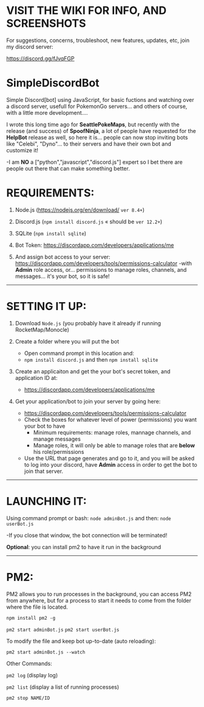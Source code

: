 # VISIT THE WIKI FOR INFO, AND SCREENSHOTS

For suggestions, concerns, troubleshoot, new features, updates, etc, join my discord server: 

https://discord.gg/fJvqFGP


# SimpleDiscordBot

Simple Discord[bot] using JavaScript, for basic fuctions and watching over a discord server, usefull for PokemonGo servers... and others of course, with a little more development....

I wrote this long time ago for **SeattlePokeMaps**, but recently with the release (and success) of **SpoofNinja**, a lot of people have requested for the **HelpBot** release as well, so here it is... people can now stop inviting bots like "Celebi", "Dyno"... to their servers and have their own bot and customize it!

-I am **NO** a ["python","javascript","discord.js"] expert so I bet there are people out there that can make something better.

# REQUIREMENTS:

1) Node.js (https://nodejs.org/en/download/ `ver 8.4+`)

2) Discord.js (`npm install discord.js` « should be `ver 12.2+`) 

3) SQLite (`npm install sqlite`) 

4) Bot Token: https://discordapp.com/developers/applications/me  

5) And assign bot access to your server: https://discordapp.com/developers/tools/permissions-calculator
-with **Admin** role access, or... permissions to manage roles, channels, and messages... it's your bot, so it is safe!

<hr />

# SETTING IT UP:

1. Download `Node.js` (you probably have it already if running RocketMap/Monocle)

2. Create a folder where you will put the bot
   * Open command prompt in this location and:
   * `npm install discord.js` and then `npm install sqlite`

3. Create an applicaiton and get the your bot's secret token, and application ID at:
   * https://discordapp.com/developers/applications/me 

4. Get your application/bot to join your server by going here:
   * https://discordapp.com/developers/tools/permissions-calculator
   * Check the boxes for whatever level of power (permissions) you want your bot to have
     * Minimum requirements: manage roles, mannage channels, and manage messages
     * Manage roles, it will only be able to manage roles that are **below** his role/permissions
   * Use the URL that page generates and go to it, and you will be asked to log into your discord, have **Admin** access in order to get the bot to join that server.

<hr />

# LAUNCHING IT:

Using command prompt or bash: `node adminBot.js`
and then: `node userBot.js`

-If you close that window, the bot connection will be terminated!

**Optional**: you can install pm2 to have it run in the background

<hr />

# PM2:

PM2 allows you to run processes in the background, you can access PM2 from anywhere, but for a process to start it needs to come from the folder where the file is located.

`npm install pm2 -g`

`pm2 start adminBot.js`
`pm2 start userBot.js`

To modify the file and keep bot up-to-date (auto reloading):

`pm2 start adminBot.js --watch`

Other Commands:

`pm2 log` (display log)

`pm2 list` (display a list of running processes)

`pm2 stop NAME/ID`
